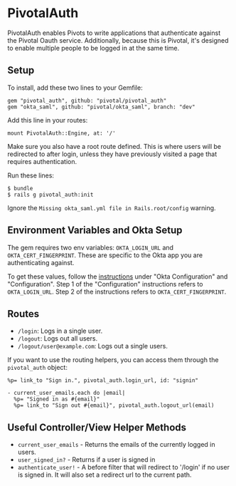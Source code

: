 # PivotalAuth

PivotalAuth enables Pivots to write applications that authenticate against the Pivotal Oauth service.  Additionally, because this is Pivotal, it's designed to enable multiple people to be logged in at the same time.

## Setup

To install, add these two lines to your Gemfile:

	gem "pivotal_auth", github: "pivotal/pivotal_auth"
	gem "okta_saml", github: "pivotal/okta_saml", branch: "dev"

Add this line in your routes:

	mount PivotalAuth::Engine, at: '/'

Make sure you also have a root route defined. This is where users will be redirected to after login, unless they have previously visited a page that requires authentication.

Run these lines:

```
$ bundle
$ rails g pivotal_auth:init
```

Ignore the `Missing okta_saml.yml file in Rails.root/config` warning.

## Environment Variables and Okta Setup

The gem requires two env variables: `OKTA_LOGIN_URL` and `OKTA_CERT_FINGERPRINT`. These are specific to the Okta app you are authenticating against.

To get these values, follow the [instructions](https://github.com/primedia/okta_saml#okta-configuration) under "Okta Configuration" and "Configuration". Step 1 of the "Configuration" instructions refers to `OKTA_LOGIN_URL`. Step 2 of the instructions refers to `OKTA_CERT_FINGERPRINT`.

## Routes

- `/login`: Logs in a single user.
- `/logout`: Logs out all users.
- `/logout/user@example.com`: Logs out a single users.

If you want to use the routing helpers, you can access them through the `pivotal_auth` object:

``` haml
%p= link_to "Sign in.", pivotal_auth.login_url, id: "signin"

- current_user_emails.each do |email|
  %p= "Signed in as #{email}"
  %p= link_to "Sign out #{email}", pivotal_auth.logout_url(email)
```

## Useful Controller/View Helper Methods

- `current_user_emails` - Returns the emails of the currently logged in users.
- `user_signed_in?` - Returns if a user is signed in
- `authenticate_user!` - A before filter that will redirect to '/login' if no user is signed in. It will also set a redirect url to the current path.
